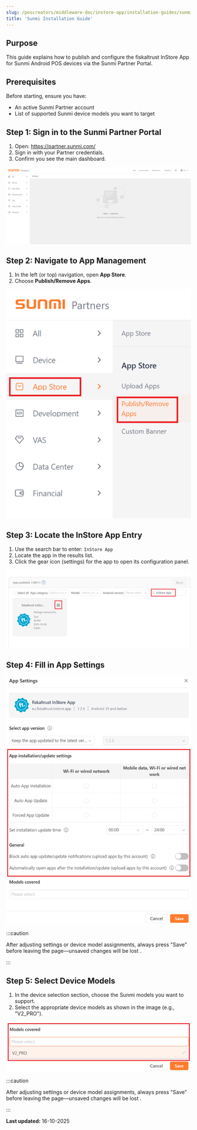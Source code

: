 ```yaml
---
slug: /poscreators/middleware-doc/instore-app/installation-guides/sunmi-guide
title: 'Sunmi Installation Guide'
---
```


## Purpose

This guide explains how to publish and configure the fiskaltrust InStore App for Sunmi Android POS devices via the Sunmi Partner Portal.

## Prerequisites

Before starting, ensure you have:

- An active Sunmi Partner account
- List of supported Sunmi device models you want to target

## Step 1: Sign in to the Sunmi Partner Portal

1. Open: https://partner.sunmi.com/
2. Sign in with your Partner credentials.
3. Confirm you see the main dashboard.

![Dashboard – Sunmi Partner Portal](./images/sunmi1.png)

## Step 2: Navigate to App Management

1. In the left (or top) navigation, open **App Store**.
2. Choose **Publish/Remove Apps**.

![Dashboard – Sunmi Partner Portal](./images/sunmi2.png)

## Step 3: Locate the InStore App Entry

1. Use the search bar to enter: `InStore App`
2. Locate the app in the results list.
3. Click the gear icon (settings) for the app to open its configuration panel.

![Dashboard – Sunmi Partner Portal](./images/sunmi3.png)


## Step 4: Fill in App Settings

![Dashboard – Sunmi Partner Portal](./images/sunmi4.png)

:::caution

After adjusting settings or device model assignments, always press "Save" before leaving the page—unsaved changes will be lost .

:::

## Step 5: Select Device Models

1. In the device selection section, choose the Sunmi models you want to support.
2. Select the appropriate device models as shown in the image (e.g., "V2_PRO").

![Dashboard – Sunmi Partner Portal](./images/sunmi5.png)

:::caution

After adjusting settings or device model assignments, always press "Save" before leaving the page—unsaved changes will be lost .

:::

**Last updated:** 16-10-2025
